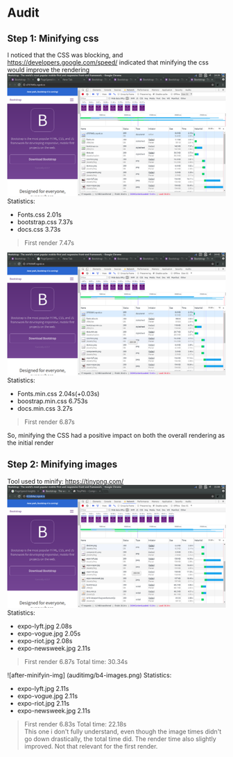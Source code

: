 # Audit

## Step 1: Minifying css
I noticed that the CSS was blocking, and https://developers.google.com/speed/ indicated that minifying the css would improve the rendering
![before-minifying](auditimg/before-minified-css.png)
Statistics: 
* Fonts.css 2.01s
* bootstrap.css 7.37s
* docs.css 3.73s
> First render 7.47s

![after-minifying](auditimg/css-after-minification.png)
Statistics: 
* Fonts.min.css 2.04s(+0.03s)
* boostrap.min.css 6.753s
* docs.min.css 3.27s
> First render 6.87s

So, minifying the CSS had a positive impact on both the overall rendering as the initial render  

## Step 2: Minifying images
Tool used to minify: https://tinypng.com/
![before-minifyin-img](auditimg/before-minified-images.png)
Statistics: 
* expo-lyft.jpg 2.08s
* expo-vogue.jpg 2.05s
* expo-riot.jpg 2.08s
* expo-newsweek.jpg 2.11s
> First render 6.87s
Total time: 30.34s  

![after-minifyin-img]
(auditimg/b4-images.png)
Statistics:
* expo-lyft.jpg 2.11s
* expo-vogue.jpg 2.11s
* expo-riot.jpg 2.11s
* expo-newsweek.jpg 2.11s
> First render 6.83s
Total time: 22.18s  
This one i don't fully understand, even though the image times didn't go down drastically, the total time did. The render time also slightly improved. Not that relevant for the first render.